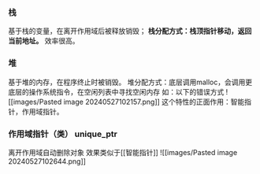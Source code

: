 ### 栈
基于栈的变量，在离开作用域后被释放销毁；
**栈分配方式：栈顶指针移动，返回当前地址。**
效率很高。

### 堆
基于堆的内存，在程序终止时被销毁。
堆分配方式：底层调用malloc，会调用更底层的操作系统指令，在空闲列表中寻找空闲内存
如：以下的错误方式
![[images/Pasted image 20240527102157.png]]
 这个特性的正面作用：智能指针，作用域指针。
### 作用域指针（类） unique_ptr
离开作用域自动删除对象
效果类似于[[智能指针]]
![[images/Pasted image 20240527102644.png]]

